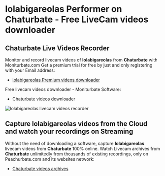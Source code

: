 # lolabigareolas Performer on Chaturbate - Free LiveCam videos downloader

## Chaturbate Live Videos Recorder

Monitor and record livecam videos of **lolabigareolas** from **Chaturbate** with Moniturbate.com
Get a premium trial for free by just and only registering with your Email address:
* [lolabigareolas Premium videos downloader](https://moniturbate.com/request-demo-licence-key.html)

Free livecam videos downloader - Moniturbate Software:
* [Chaturbate videos downloader](https://moniturbate.com/moniturbate-download-software.html)

![lolabigareolas livecam videos recorder](https://peachurnet.com/templates/moniturbate-software.png)


## Capture lolabigareolas videos from the Cloud and watch your recordings on Streaming

Without the need of downloading a software, capture **lolabigareolas** livecam videos from **Chaturbate** 100% online.
Watch Livecam archives from **Chaturbate** unlimitedly from thousands of existing recordings, only on Peachurbate.com and its websites network:
* [Chaturbate videos archives](https://peachurnet.com/)